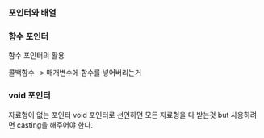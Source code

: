 ### 포인터와 배열


### 함수 포인터
[](./function_pointer.c)

함수 포인터의 활용

콜백함수 -> 매개변수에 함수를 넣어버리는거

[](./function_pointer2.c)


### void 포인터
자료형이 없는 포인터
void 포인터로 선언하면 모든 자료형을 다 받는것
but 사용하려면 casting을 해주어야 한다.
